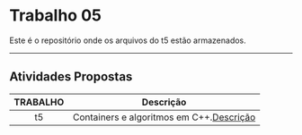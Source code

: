 # Trabalho 05

Este é o repositório onde os arquivos do t5 estão armazenados.
***

## Atividades Propostas

| TRABALHO | Descrição | 
|:---------:| --------- |
|t5|Containers e algoritmos em C++.[Descrição](https://github.com/AndreaInfUFSM/elc117-2017a/tree/master/trabalhos/t5)|
